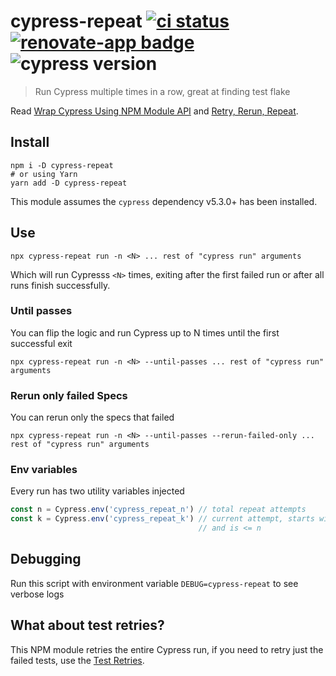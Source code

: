 # cypress-repeat [![ci status][ci image]][ci url] [![renovate-app badge][renovate-badge]][renovate-app] ![cypress version](https://img.shields.io/badge/cypress-8.6.0-brightgreen)

> Run Cypress multiple times in a row, great at finding test flake

Read [Wrap Cypress Using NPM Module API](https://glebbahmutov.com/blog/wrap-cypress-using-npm/) and [Retry, Rerun, Repeat](https://www.cypress.io/blog/2020/12/03/retry-rerun-repeat/).

## Install

```shell
npm i -D cypress-repeat
# or using Yarn
yarn add -D cypress-repeat
```

This module assumes the `cypress` dependency v5.3.0+ has been installed.

## Use

```shell
npx cypress-repeat run -n <N> ... rest of "cypress run" arguments
```

Which will run Cypresss `<N>` times, exiting after the first failed run or after all runs finish successfully.

### Until passes

You can flip the logic and run Cypress up to N times until the first successful exit

```shell
npx cypress-repeat run -n <N> --until-passes ... rest of "cypress run" arguments
```
### Rerun only failed Specs

You can rerun only the specs that failed

```shell
npx cypress-repeat run -n <N> --until-passes --rerun-failed-only ... rest of "cypress run" arguments
```

### Env variables

Every run has two utility variables injected

```js
const n = Cypress.env('cypress_repeat_n') // total repeat attempts
const k = Cypress.env('cypress_repeat_k') // current attempt, starts with 1
                                          // and is <= n
```

## Debugging

Run this script with environment variable `DEBUG=cypress-repeat` to see verbose logs

## What about test retries?

This NPM module retries the entire Cypress run, if you need to retry just the failed tests, use the [Test Retries](https://docs.cypress.io/guides/guides/test-retries).

[ci image]: https://github.com/bahmutov/cypress-repeat/workflows/ci/badge.svg?branch=main
[ci url]: https://github.com/bahmutov/cypress-repeat/actions
[renovate-badge]: https://img.shields.io/badge/renovate-app-blue.svg
[renovate-app]: https://renovateapp.com/

